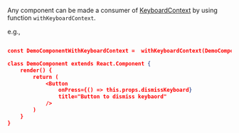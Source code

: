 Any component can be made a consumer of [KeyboardContext](#keyboardcontext) by using function `withKeyboardContext`.

e.g.,

```json

const DemoComponentWithKeyboardContext =  withKeyboardContext(DemoComponent);

class DemoComponent extends React.Component {
    render() {
        return (
            <Button
                onPress={() => this.props.dismissKeyboard}
                title="Button to dismiss keybaord"
            />
        )
    }
}

```
